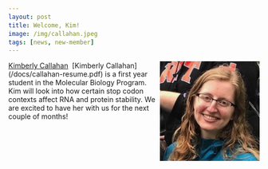 ```yaml
---
layout: post
title: Welcome, Kim!
image: /img/callahan.jpeg
tags: [news, new-member]
---
```

<img align="right" src="/img/callahan.jpeg" style="width:200px !important;height:200px !important;" />
<a href="/docs/callahan-resume.pdf">Kimberly Callahan</a>&nbsp  [Kimberly Callahan](/docs/callahan-resume.pdf) is a first year student in the Molecular Biology Program. Kim will look into how certain stop codon contexts affect RNA and protein stability. We are excited to have her with us for the next couple of months!
<br>
<br>

